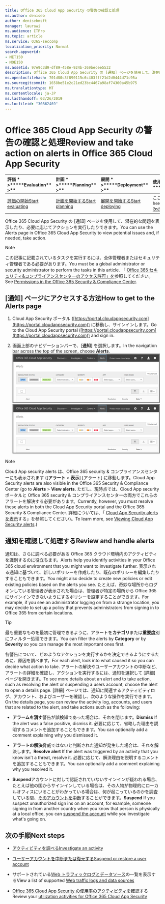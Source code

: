 ```yaml
---
title: Office 365 Cloud App Security の警告の確認と処理
ms.author: deniseb
author: denisebmsft
manager: laurawi
ms.audience: ITPro
ms.topic: article
ms.service: O365-seccomp
localization_priority: Normal
search.appverid:
- MET150
- MOE150
ms.assetid: 97e9c3d9-df89-458e-924b-369becee5532
description: Office 365 Cloud App Security の [通知] ページを使用して、潜在的な問題を表示し、処理を実行します。 通知を破棄または解決し、必要に応じてユーザーアカウントを中断することができます。
ms.openlocfilehash: 701d80c3f890115c6c403fff21d2d0444d71c95a
ms.sourcegitcommit: 1658be51e2c21ed23bc4467a98af74300a45b975
ms.translationtype: MT
ms.contentlocale: ja-JP
ms.lasthandoff: 03/26/2019
ms.locfileid: "30862469"
---
```

# <a name="review-and-take-action-on-alerts-in-office-365-cloud-app-security"></a><span data-ttu-id="6db79-104">Office 365 Cloud App Security の警告の確認と処理</span><span class="sxs-lookup"><span data-stu-id="6db79-104">Review and take action on alerts in Office 365 Cloud App Security</span></span>
  
|<span data-ttu-id="6db79-105">評価 \* *\>*\*</span><span class="sxs-lookup"><span data-stu-id="6db79-105">\*\*\*\*Evaluation\*\* \>\*\*</span></span>|<span data-ttu-id="6db79-106">計画 \* *\>*\*</span><span class="sxs-lookup"><span data-stu-id="6db79-106">\*\*\*\*Planning\*\* \>\*\*</span></span>|<span data-ttu-id="6db79-107">展開 \* *\>*\*</span><span class="sxs-lookup"><span data-stu-id="6db79-107">\*\*\*\*Deployment\*\* \>\*\*</span></span>|<span data-ttu-id="6db79-108">使用率 \* \* \* \*</span><span class="sxs-lookup"><span data-stu-id="6db79-108">\*\*\*\*Utilization\*\*\*\*</span></span>|
|:-----|:-----|:-----|:-----|
|[<span data-ttu-id="6db79-109">評価の開始</span><span class="sxs-lookup"><span data-stu-id="6db79-109">Start evaluating</span></span>](office-365-cas-overview.md) <br/> |[<span data-ttu-id="6db79-110">計画を開始する</span><span class="sxs-lookup"><span data-stu-id="6db79-110">Start planning</span></span>](get-ready-for-office-365-cas.md) <br/> |[<span data-ttu-id="6db79-111">展開を開始する</span><span class="sxs-lookup"><span data-stu-id="6db79-111">Start deploying</span></span>](turn-on-office-365-cas.md) <br/> |<span data-ttu-id="6db79-112">ここでは、</span><span class="sxs-lookup"><span data-stu-id="6db79-112">You are here!</span></span>  <br/> [<span data-ttu-id="6db79-113">次の手順</span><span class="sxs-lookup"><span data-stu-id="6db79-113">Next steps</span></span>](#next-steps) <br/> |
   
<span data-ttu-id="6db79-114">Office 365 Cloud App Security の [通知] ページを使用して、潜在的な問題を表示したり、必要に応じてアクションを実行したりできます。</span><span class="sxs-lookup"><span data-stu-id="6db79-114">You can use the Alerts page in Office 365 Cloud App Security to view potential issues and, if needed, take action.</span></span>
  
> [!NOTE]
> <span data-ttu-id="6db79-115">この記事に記載されているタスクを実行するには、全体管理者またはセキュリティ管理者である必要があります。</span><span class="sxs-lookup"><span data-stu-id="6db79-115">You must be a global administrator or security administrator to perform the tasks in this article.</span></span> <span data-ttu-id="6db79-116">「 [Office 365 セキュリティ&amp;コンプライアンスセンターのアクセス許可」を](permissions-in-the-security-and-compliance-center.md)参照してください。</span><span class="sxs-lookup"><span data-stu-id="6db79-116">See [Permissions in the Office 365 Security &amp; Compliance Center](permissions-in-the-security-and-compliance-center.md).</span></span> 
  
## <a name="how-to-get-to-the-alerts-page"></a><span data-ttu-id="6db79-117">[通知] ページにアクセスする方法</span><span class="sxs-lookup"><span data-stu-id="6db79-117">How to get to the Alerts page</span></span>

1. <span data-ttu-id="6db79-118">Cloud App Security ポータル ([https://portal.cloudappsecurity.com](https://portal.cloudappsecurity.com)) に移動し、サインインします。</span><span class="sxs-lookup"><span data-stu-id="6db79-118">Go to the Cloud App Security portal ([https://portal.cloudappsecurity.com](https://portal.cloudappsecurity.com)) and sign in.</span></span>
  
2. <span data-ttu-id="6db79-119">画面上部のナビゲーションバーで、[**通知**] を選択します。</span><span class="sxs-lookup"><span data-stu-id="6db79-119">In the navigation bar across the top of the screen, choose **Alerts**.</span></span><br/><span data-ttu-id="6db79-120">![[通知] ページには、トリガーされた通知と実行されたアクションが表示されます。](media/3b53d4c9-4b13-435d-8547-8c0f9ae6b914.png)</span><span class="sxs-lookup"><span data-stu-id="6db79-120">![On the Alerts page, you can see alerts that were triggered and any actions taken.](media/3b53d4c9-4b13-435d-8547-8c0f9ae6b914.png)</span></span>
 
> [!NOTE]
> <span data-ttu-id="6db79-121">Cloud App security alerts は、Office 365 security & コンプライアンスセンターにも表示されます ([**アラート** > **表示**] [アラート] に移動します。</span><span class="sxs-lookup"><span data-stu-id="6db79-121">Cloud App Security alerts are also visible in the Office 365 Security & Compliance Center (go to **Alerts** > **View alerts**.</span></span> <span data-ttu-id="6db79-122">ただし、現時点では、Cloud App security ポータルと Office 365 security & コンプライアンスセンターの両方でこれらのアラートを解決する必要があります。</span><span class="sxs-lookup"><span data-stu-id="6db79-122">Currently, however, you must resolve these alerts in both the Cloud App Security portal and the Office 365 Security & Compliance Center.</span></span> <span data-ttu-id="6db79-123">詳細については、「 [Cloud App Security alerts を表示](alert-policies.md#viewing-cloud-app-security-alerts)する」を参照してください)。</span><span class="sxs-lookup"><span data-stu-id="6db79-123">To learn more, see [Viewing Cloud App Security alerts](alert-policies.md#viewing-cloud-app-security-alerts).)</span></span> 
 
## <a name="review-and-handle-alerts"></a><span data-ttu-id="6db79-124">通知を確認して処理する</span><span class="sxs-lookup"><span data-stu-id="6db79-124">Review and handle alerts</span></span>

<span data-ttu-id="6db79-125">通知は、さらに調べる必要がある Office 365 クラウド環境内のアクティビティを識別するのに役立ちます。</span><span class="sxs-lookup"><span data-stu-id="6db79-125">Alerts help you identify activities in your Office 365 cloud environment that you might want to investigate further.</span></span> <span data-ttu-id="6db79-126">表示される通知に基づいて、新しいポリシーを作成したり、既存のポリシーを編集したりすることもできます。</span><span class="sxs-lookup"><span data-stu-id="6db79-126">You might also decide to create new policies or edit existing policies based on the alerts you see.</span></span> <span data-ttu-id="6db79-127">たとえば、奇妙な場所からログオンしている管理者が表示された場合は、管理者が特定の場所から Office 365 にサインインできないようにするポリシーを設定することができます。</span><span class="sxs-lookup"><span data-stu-id="6db79-127">For example, if you see an administrator logging on from a strange location, you may decide to set up a policy that prevents administrators from signing in to Office 365 from certain locations.</span></span>
  
> [!TIP]
> <span data-ttu-id="6db79-128">最も重要なものを最初に管理できるように、アラートを**カテゴリ**または**重要度**別にフィルター処理できます。</span><span class="sxs-lookup"><span data-stu-id="6db79-128">You can filter the alerts by **Category** or by **Severity** so you can manage the most important ones first.</span></span> 
  
<span data-ttu-id="6db79-129">各警告について、どのようなアクションを実行するかを決定できるようにするために、原因を調べます。</span><span class="sxs-lookup"><span data-stu-id="6db79-129">For each alert, look into what caused it so you can decide what action to take.</span></span> <span data-ttu-id="6db79-130">アラートの解決やユーザーアカウントの中断など、アラートの詳細を確認し、アクションを実行するには、通知を選択して [詳細] ページを開きます。</span><span class="sxs-lookup"><span data-stu-id="6db79-130">To see more details about an alert and to take action, such as resolving the alert or suspending a users account, choose the alert to open a details page.</span></span> <span data-ttu-id="6db79-131">[詳細] ページでは、通知に関連するアクティビティログ、アカウント、およびユーザーを確認し、次のような操作を実行できます。</span><span class="sxs-lookup"><span data-stu-id="6db79-131">On the details page, you can review the activity log, accounts, and users that are related to the alert, and take actions such as the following:</span></span>
  
- <span data-ttu-id="6db79-132">**アラームを消す**警告が誤検知であった場合は、それを閉じます。</span><span class="sxs-lookup"><span data-stu-id="6db79-132">**Dismiss** If the alert was a false positive, dismiss it.</span></span> <span data-ttu-id="6db79-133">必要に応じて、省略した理由を説明するコメントを追加することもできます。</span><span class="sxs-lookup"><span data-stu-id="6db79-133">You can optionally add a comment explaining why you dismissed it.</span></span> 
    
- <span data-ttu-id="6db79-134">**アラートの解決**脅威ではないと判断された通知が発生した場合は、それを解決します。</span><span class="sxs-lookup"><span data-stu-id="6db79-134">**Resolve alert** If the alert was triggered by an activity that you know isn't a threat, resolve it.</span></span> <span data-ttu-id="6db79-135">必要に応じて、解決理由を説明するコメントを追加することもできます。</span><span class="sxs-lookup"><span data-stu-id="6db79-135">You can optionally add a comment explaining why you resolved it.</span></span> 
    
- <span data-ttu-id="6db79-136">**Suspend**アカウントに対して認証されていないサインインが疑われる場合、たとえば他の国からサインインしている場合は、その人物が物理的にローカルオフィスにいることがわかっている場合は、何が起こっているのかを調査している間、[そのアカウントを中断](suspend-or-restore-an-account-in-ocas.md)することができます。</span><span class="sxs-lookup"><span data-stu-id="6db79-136">**Suspend** If you suspect unauthorized sign ins on an account, for example, someone signing in from another country when you know that person is physically at a local office, you can [suspend the account](suspend-or-restore-an-account-in-ocas.md) while you investigate what's going on.</span></span> 
    
## <a name="next-steps"></a><span data-ttu-id="6db79-137">次の手順</span><span class="sxs-lookup"><span data-stu-id="6db79-137">Next steps</span></span>

- [<span data-ttu-id="6db79-138">アクティビティを調べる</span><span class="sxs-lookup"><span data-stu-id="6db79-138">Investigate an activity</span></span>](investigate-an-activity-in-office-365-cas.md)
    
- [<span data-ttu-id="6db79-139">ユーザーアカウントを中断または復元する</span><span class="sxs-lookup"><span data-stu-id="6db79-139">Suspend or restore a user account</span></span>](suspend-or-restore-an-account-in-ocas.md)
    
- <span data-ttu-id="6db79-140">サポートされている[Web トラフィックログとデータソース](web-traffic-logs-and-data-sources-for-ocas.md)の一覧を表示する</span><span class="sxs-lookup"><span data-stu-id="6db79-140">View a list of supported [Web traffic logs and data sources](web-traffic-logs-and-data-sources-for-ocas.md)</span></span>
    
- <span data-ttu-id="6db79-141">[Office 365 Cloud App Security の使用率のアクティビティを](utilization-activities-for-ocas.md)確認する</span><span class="sxs-lookup"><span data-stu-id="6db79-141">Review your [utilization activities for Office 365 Cloud App Security](utilization-activities-for-ocas.md)</span></span>
    

